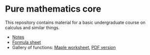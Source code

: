 # Pure mathematics core

This repository contains material for a basic undergraduate course on calculus and similar things.

* [Notes](notes/core.pdf)
* [Formula sheet](notes/formulae.pdf)
* Gallery of functions: [Maple worksheet](maple/gallery.mw), [PDF version](maple/gallery.pdf)

